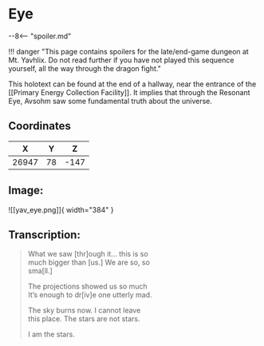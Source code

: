 # Eye

--8<-- "spoiler.md"

!!! danger "This page contains spoilers for the late/end-game dungeon at Mt. Yavhlix. Do not read further if you have not played this sequence yourself, all the way through the dragon fight."

This holotext can be found at the end of a hallway, near the entrance of the [[Primary Energy Collection Facility]]. It implies that through the Resonant Eye, Avsohm saw some fundamental truth about the universe.

## Coordinates
| **X** | **Y** | **Z** |
| :---: | :---: | :---: |
| 26947 |  78  | -147 |

## Image:

![[yav_eye.png]]{ width="384" }

## Transcription:
> What we saw [thr]ough it… this is so <br>
much bigger than [us.] We are so, so <br>
sma[ll.] <br>
>
> The projections showed us so much <br>
 It’s enough to dr[iv]e one utterly mad. <br>
>
> The sky burns now. I cannot leave <br>
this place. The stars are not stars. <br>
> 
> I am the stars.
